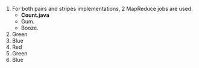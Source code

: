 <ol>
<li>For both pairs and stripes implementations, 2 MapReduce jobs are used. <ul>
    <li><b>Count.java</b><br></li>
    <li>Gum.</li>
    <li>Booze.</li>
    </ul>

</li>

<li>Green</li>

<li>Blue</li>

<li>Red</li>

<li>Green</li>

<li>Blue</li>
</ol>
